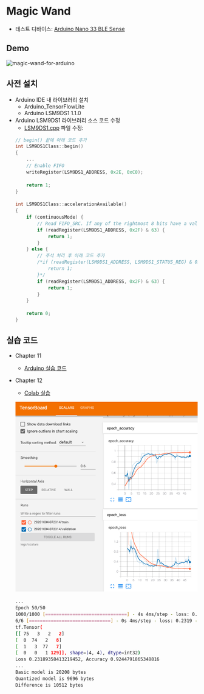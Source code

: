 # Magic Wand

- 테스트 디바이스: [Arduino Nano 33 BLE Sense](https://store.arduino.cc/usa/nano-33-ble-sense)

## Demo

<img src="magic-wand-arduino.jpg" alt="magic-wand-for-arduino" width="400"/>

## 사전 설치

- Arduino IDE 내 라이브러리 설치
    - Arduino_TensorFlowLite
    - Arduino LSM9DS1 1.1.0
- Arduino LSM9DS1 라이브러리 소스 코드 수정
    - [LSM9DS1.cpp](arduino/Arduino/libraries/Arduino_LSM9DS1/src/LSM9DS1.cpp) 파일 수정:
    ```cpp
    // begin() 끝에 아래 코드 추가
    int LSM9DS1Class::begin()
    {
        ...
        // Enable FIFO
        writeRegister(LSM9DS1_ADDRESS, 0x2E, 0xC0);

        return 1;
    }

    int LSM9DS1Class::accelerationAvailable()
    {
        if (continuousMode) {
            // Read FIFO_SRC. If any of the rightmost 8 bits have a value, there is data.
            if (readRegister(LSM9DS1_ADDRESS, 0x2F) & 63) {
                return 1;
            }
        } else {
            // 주석 처리 후 아래 코드 추가
            /*if (readRegister(LSM9DS1_ADDRESS, LSM9DS1_STATUS_REG) & 0x01) {
                return 1;
            }*/
            if (readRegister(LSM9DS1_ADDRESS, 0x2F) & 63) {
                return 1;
            }
        }

        return 0;
    }
    ```

## 실습 코드

- Chapter 11
    - [Arduino 실습 코드](arduino)
- Chapter 12
    - [Colab 실습](https://github.com/tensorflow/tensorflow/blob/master/tensorflow/lite/micro/examples/magic_wand/train/train_magic_wand_model.ipynb)
    
    ![magic-wand-colab-tensorboard](magic-wand-colab-tensorboard.png)
    ```bash
    ...
    Epoch 50/50
    1000/1000 [==============================] - 4s 4ms/step - loss: 0.1028 - accuracy: 0.9729 - val_loss: 0.2299 - val_accuracy: 0.9338
    6/6 [==============================] - 0s 4ms/step - loss: 0.2319 - accuracy: 0.9245
    tf.Tensor(
    [[ 75   3   2   2]
    [  0  74   2   8]
    [  1   3  77   7]
    [  0   0   1 129]], shape=(4, 4), dtype=int32)
    Loss 0.23189358413219452, Accuracy 0.9244791865348816
    ...
    Basic model is 20208 bytes
    Quantized model is 9696 bytes
    Difference is 10512 bytes
    ```

